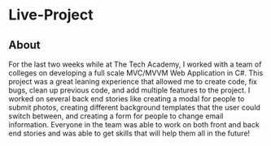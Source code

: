 # Live-Project

## About
For the last two weeks while at The Tech Academy, I worked with a team of colleges on developing a full scale MVC/MVVM Web Application in C#. This project was a great leaning experience that allowed me to create code, fix bugs, clean up previous code, and add multiple features to the project. I worked on several back end stories like creating a modal for people to submit photos, creating different background templates that the user could switch between, and creating a form for people to change email information. Everyone in the team was able to work on both front and back end stories and was able to get skills that will help them all in the future!

